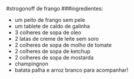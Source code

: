 #strogonoff de frango ###ingredientes:- um peito de frango sem pele- um tablete de caldo de galinha- 3 colheres de sopa de oleo- 2 latas de creme de leite sem soro- 2 colheres de sopa de molho de tomate-  2 colheres de sopa de ketchup- 2 colheres de sopa de mostarda- champingnon- batata palha e arroz branco para acompanhar!